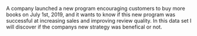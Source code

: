 A company launched a new program encouraging customers to buy more books on July 1st, 2019, and it wants to know if this new program was successful at increasing sales and improving review quality. 
In this data set I will discover if the companys new strategy was benefical or not.
